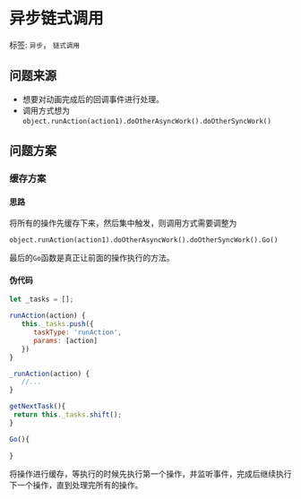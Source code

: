 # 异步链式调用

标签: `异步`， `链式调用`

## 问题来源

* 想要对动画完成后的回调事件进行处理。
* 调用方式想为```object.runAction(action1).doOtherAsyncWork().doOtherSyncWork()```

## 问题方案

### 缓存方案

#### 思路

将所有的操作先缓存下来，然后集中触发，则调用方式需要调整为

```object.runAction(action1).doOtherAsyncWork().doOtherSyncWork().Go()```

最后的```Go```函数是真正让前面的操作执行的方法。

#### 伪代码

```javascript
let _tasks = [];

runAction(action) {
   this._tasks.push({
      taskType: 'runAction',
      params: [action]
   }) 
}

_runAction(action) {
   //... 
}

getNextTask(){
 return this._tasks.shift();
}

Go(){
    
}
```



将操作进行缓存，等执行的时候先执行第一个操作，并监听事件，完成后继续执行下一个操作，直到处理完所有的操作。



